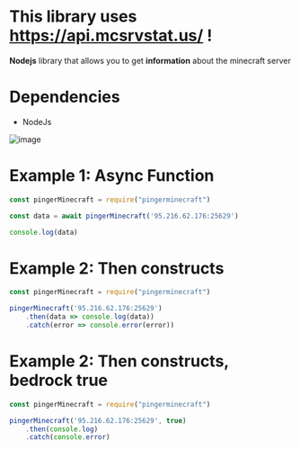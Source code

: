 # This library uses https://api.mcsrvstat.us/ !

**Nodejs** library that allows you to get **information** about the minecraft server

# Dependencies
- NodeJs

![image](https://github.com/makarasty/pingerMinecraft/assets/71918286/700ca0b7-c3ae-457b-954c-1bcef77595cc)

# Example 1: Async Function
```js
const pingerMinecraft = require("pingerminecraft")

const data = await pingerMinecraft('95.216.62.176:25629')

console.log(data)
```
# Example 2: Then constructs
```js
const pingerMinecraft = require("pingerminecraft")

pingerMinecraft('95.216.62.176:25629')
	.then(data => console.log(data))
	.catch(error => console.error(error))
```
# Example 2: Then constructs, bedrock true
```js
const pingerMinecraft = require("pingerminecraft")

pingerMinecraft('95.216.62.176:25629', true)
	.then(console.log)
	.catch(console.error)
```
